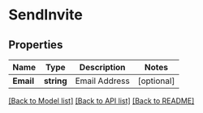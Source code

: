 # SendInvite

## Properties

Name | Type | Description | Notes
------------ | ------------- | ------------- | -------------
**Email** | **string** | Email Address | [optional] 

[[Back to Model list]](../README.md#documentation-for-models) [[Back to API list]](../README.md#documentation-for-api-endpoints) [[Back to README]](../README.md)


